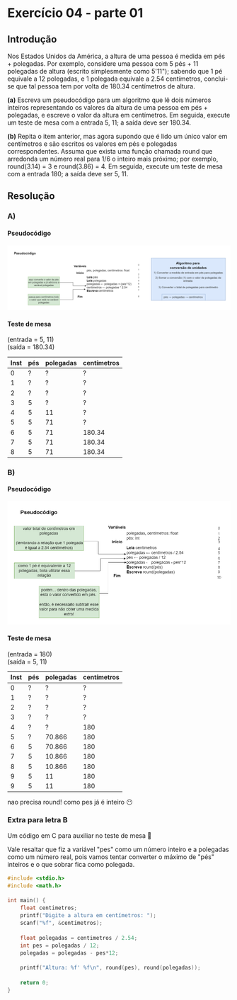 # Exercício 04 - parte 01
  
## Introdução  
Nos Estados Unidos da América, a altura de uma pessoa é medida em pés + polegadas. Por exemplo, considere uma pessoa com 5 pés + 11 polegadas de altura (escrito simplesmente como 5'11"); sabendo que 1 pé equivale a 12 polegadas, e 1 polegada equivale a 2.54 centímetros, conclui-se que tal pessoa tem por volta de 180.34 centímetros de altura.

**(a)** Escreva um pseudocódigo para um algoritmo que lê dois números inteiros representando os valores da altura de uma pessoa em pés + polegadas, e escreve o valor da altura em centímetros. Em seguida, execute um teste de mesa com
a entrada 5, 11; a saída deve ser 180.34.

**(b)** Repita o item anterior, mas agora supondo que é lido um único valor em centímetros e são escritos os valores em pés e polegadas correspondentes. Assuma que exista uma função chamada round que arredonda um número real para 1/6 o inteiro mais próximo; por exemplo, round(3.14) = 3 e round(3.86) = 4. Em seguida, execute um teste de mesa com a entrada 180; a saída deve ser 5, 11.


## Resolução

### A)

#### Pseudocódigo

<div align="center">

![](../../imagens/ex-04.png)

</div>

#### Teste de mesa
(entrada =  5, 11) <br>
(saída =  180.34)

|Inst|pés|polegadas|centímetros|
----|----|----|----
|0|?|?|?|
|1|?|?|?|
|2|?|?|?|
|3|5|?|?|
|4|5|11|?|
|5|5|71|?|
|6|5|71|180.34|
|7|5|71|180.34|
|8|5|71|180.34|


### B)

#### Pseudocódigo

<div align="center">

![](../../imagens/ex-04.2.png)

</div>

#### Teste de mesa

(entrada = 180) <br>
(saída = 5, 11)

|Inst|pés|polegadas|centímetros|
----|----|----|----
|0|?|?|?|
|1|?|?|?|
|2|?|?|?|
|3|?|?|?|
|4|?|?|180|
|5|?|70.866|180|
|6|5|70.866|180|
|7|5|10.866|180|
|8|5|10.866|180| 
|9|5|11|180|
|9|5|11|180|

nao precisa round! como pes já é inteiro 😶

### Extra para letra B

Um código em C para auxiliar no teste de mesa 🤗

Vale resaltar que fiz a variável "pes" como um número inteiro e a polegadas como um número  real, pois vamos tentar converter o máximo de  "pés" inteiros e o que sobrar fica como polegada.

```c
#include <stdio.h>
#include <math.h>

int main() {
    float centimetros;
    printf("Digite a altura em centímetros: ");
    scanf("%f", &centimetros);

    float polegadas = centimetros / 2.54;
    int pes = polegadas / 12;
    polegadas = polegadas - pes*12;

    printf("Altura: %f' %f\n", round(pes), round(polegadas));

    return 0;
}
```